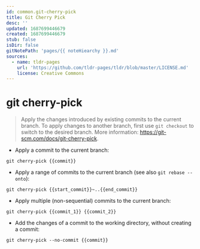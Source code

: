 ```yaml
---
id: common.git-cherry-pick
title: Git Cherry Pick
desc: ''
updated: 1687699446679
created: 1687699446679
stub: false
isDir: false
gitNotePath: 'pages/{{ noteHiearchy }}.md'
sources:
  - name: tldr-pages
    url: 'https://github.com/tldr-pages/tldr/blob/master/LICENSE.md'
    license: Creative Commons
---
```

# git cherry-pick

> Apply the changes introduced by existing commits to the current branch.
> To apply changes to another branch, first use `git checkout` to switch to the desired branch.
> More information: <https://git-scm.com/docs/git-cherry-pick>.

- Apply a commit to the current branch:

`git cherry-pick {{commit}}`

- Apply a range of commits to the current branch (see also `git rebase --onto`):

`git cherry-pick {{start_commit}}~..{{end_commit}}`

- Apply multiple (non-sequential) commits to the current branch:

`git cherry-pick {{commit_1}} {{commit_2}}`

- Add the changes of a commit to the working directory, without creating a commit:

`git cherry-pick --no-commit {{commit}}`

